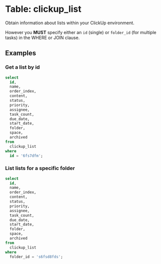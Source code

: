 # Table: clickup_list

Obtain information about lists within your ClickUp environment.

However you **MUST** specify either an `id` (single) or `folder_id` (for multiple tasks) in the WHERE or JOIN clause.

## Examples

### Get a list by id

```sql
select
  id,
  name,
  order_index,
  content,
  status,
  priority,
  assignee,
  task_count,
  due_date,
  start_date,
  folder,
  space,
  archived
from
  clickup_list
where
  id = '6fs7dfm';
```

### List lists for a specific folder

```sql
select
  id,
  name,
  order_index,
  content,
  status,
  priority,
  assignee,
  task_count,
  due_date,
  start_date,
  folder,
  space,
  archived
from
  clickup_list
where
  folder_id = 's6fsd8fds';
```

